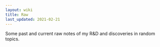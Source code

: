 ```yaml
---
layout: wiki
title: Raw
last_updated: 2021-02-21
---
```

Some past and current raw notes of my R&D and discoveries in random topics.

